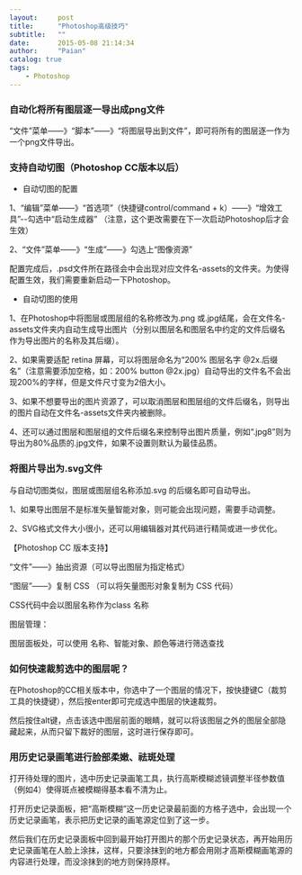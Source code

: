 ```yaml
---
layout:     post
title:      "Photoshop高级技巧"
subtitle:   ""
date:       2015-05-08 21:14:34
author:     "Paian"
catalog: true
tags:
    - Photoshop
---
```


### 自动化将所有图层逐一导出成png文件

“文件”菜单——》“脚本”——》“将图层导出到文件”，即可将所有的图层逐一作为一个png文件导出。

### 支持自动切图（Photoshop CC版本以后）

- 自动切图的配置

1、“编辑”菜单——》“首选项”（快捷键control/command + k）——》“增效工具”--勾选中“启动生成器”
    （注意，这个更改需要在下一次启动Photoshop后才会生效）

2、“文件”菜单——》“生成”——》勾选上“图像资源”

配置完成后，.psd文件所在路径会中会出现对应文件名-assets的文件夹。为使得配置生效，我们需要重新启动一下Photoshop。

- 自动切图的使用

1、在Photoshop中将图层或图层组的名称修改为.png 或.jpg结尾，会在文件名-assets文件夹内自动生成导出图片（分别以图层名和图层名中约定的文件后缀名作为导出图片的名称及其后缀）。

2、如果需要适配 retina 屏幕，可以将图层命名为“200% 图层名字 @2x.后缀名”（注意需要添加空格，如：200% button @2x.jpg）自动导出的文件名不会出现200%的字样，但是文件尺寸变为2倍大小。

3、如果不想要导出的图片资源了，可以取消图层和图层组的文件后缀名，则导出的图片自动在文件名-assets文件夹内被删除。

4、还可以通过图层和图层组的文件后缀名来控制导出图片质量，例如“.jpg8”则为导出为80%品质的.jpg文件，如果不设置则默认为最佳品质。

### 将图片导出为.svg文件

与自动切图类似，图层或图层组名称添加.svg 的后缀名即可自动导出。

1、如果导出图层不是标准矢量智能对象，则可能会出现问题，需要手动调整。

2、SVG格式文件大小很小，还可以用编辑器对其代码进行精简或进一步优化。

【Photoshop CC 版本支持】

“文件”——》抽出资源（可以导出图层为指定格式）

“图层”——》复制 CSS （可以将矢量图形对象复制为 CSS 代码）

CSS代码中会以图层名称作为class 名称

图层管理：

图层面板处，可以使用 名称、智能对象、颜色等进行筛选查找

### 如何快速裁剪选中的图层呢？

在Photoshop的CC相关版本中，你选中了一个图层的情况下，按快捷键C（裁剪工具的快捷键），然后按enter即可完成选中图层的快速裁剪。

然后按住alt键，点击该选中图层前面的眼睛，就可以将该图层之外的图层全部隐藏起来，从而只留下裁好的图层，这时进行保存即可。

### 用历史记录画笔进行脸部柔嫩、祛斑处理

打开待处理的图片，选中历史记录画笔工具，执行高斯模糊滤镜调整半径参数值（例如4）使得斑点被模糊得基本看不清为止。

打开历史记录面板，把“高斯模糊”这一历史记录最前面的方格子选中，会出现一个历史记录画笔，表示把历史记录的画笔源定位到了这一步。

然后我们在历史记录面板中回到最开始打开图片的那个历史记录状态，再开始用历史记录画笔在人脸上涂抹，这样，只要涂抹到的地方都会用刚才高斯模糊画笔源的内容进行处理，而没涂抹到的地方则保持原样。



